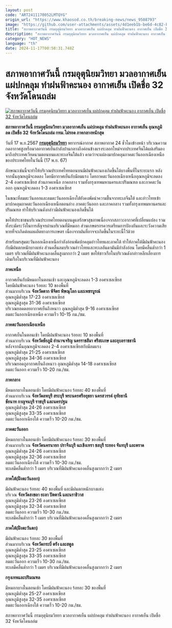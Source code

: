 ```yaml
---
layout: post
code: "ART2411170052LMTQYG"
origin_url: "https://www.khaosod.co.th/breaking-news/news_9508793"
image: "https://github.com/user-attachments/assets/4d1eeb1b-be6d-4c82-bf1f-6fe8e4f0e5d6"
title: "สภาพอากาศวันนี้ กรมอุตุนิยมวิทยา มวลอากาศเย็น แผ่ปกคลุม ทำฝนฟ้าคะนอง อากาศเย็น เปิดชื่อ 32 จังหวัดโดนถล่ม"
description: "สภาพอากาศวันนี้ กรมอุตุนิยมวิทยา มวลอากาศเย็น แผ่ปกคลุม ทำฝนฟ้าคะนอง อากาศเย็น อุณหภูมิลด เปิดชื่อ 32 จังหวัดโดนถล่ม กทม.ไม่รอด ภาคกลางหนักสุด "
category: "HOT_NEWS"
language: "th"
date: 2024-11-17T00:58:31.748Z
---
```


# สภาพอากาศวันนี้ กรมอุตุนิยมวิทยา มวลอากาศเย็น แผ่ปกคลุม ทำฝนฟ้าคะนอง อากาศเย็น เปิดชื่อ 32 จังหวัดโดนถล่ม

[![สภาพอากาศวันนี้ กรมอุตุนิยมวิทยา มวลอากาศเย็น แผ่ปกคลุม ทำฝนฟ้าคะนอง อากาศเย็น เปิดชื่อ 32 จังหวัดโดนถล่ม](https://www.khaosod.co.th/wpapp/uploads/2024/11/weather-7.jpg "สภาพอากาศวันนี้ กรมอุตุนิยมวิทยา มวลอากาศเย็น แผ่ปกคลุม ทำฝนฟ้าคะนอง อากาศเย็น เปิดชื่อ 32 จังหวัดโดนถล่ม")](https://www.khaosod.co.th/wpapp/uploads/2024/11/weather-7.jpg)

**สภาพอากาศวันนี้ กรมอุตุนิยมวิทยา มวลอากาศเย็น แผ่ปกคลุม ทำฝนฟ้าคะนอง อากาศเย็น อุณหภูมิลด เปิดชื่อ 32 จังหวัดโดนถล่ม กทม.ไม่รอด ภาคกลางหนักสุด**

วันที่ 17 พ.ย.2567 [**กรมอุตุนิยมวิทยา**](https://www.tmd.go.th/forecast/daily) พยากรณ์อากาศ สภาพอากาศ 24 ชั่วโมงข้างหน้า บริเวณความกดอากาศสูงหรือมวลอากาศเย็นกำลังปานกลางถึงค่อนข้างแรงระลอกใหม่จากประเทศจีนได้แผ่เสริมลงมาถึงประเทศเวียดนามตอนบนและทะเลจีนใต้แล้ว คาดว่าจะแผ่ลงมาปกคลุมภาคตะวันออกเฉียงเหนือของประเทศไทยในวันนี้ (17 พ.ย. 67)

ลักษณะเช่นนี้จะทำให้บริเวณประเทศไทยตอนบนมีฝนฟ้าคะนองเกิดขึ้นได้บางพื้นที่ในระยะแรก หลังจากนั้นอุณหภูมิจะลดลง โดยมีอากาศเย็นกับมีลมแรง โดยภาคตะวันออกเฉียงเหนืออุณหภูมิจะลดลง 2-4 องศาเซลเซียส ส่วนภาคเหนือ ภาคกลาง รวมทั้งกรุงเทพมหานครและปริมณฑล และภาคตะวันออก อุณหภูมิจะลดลง 1-3 องศาเซลเซียส

ในขณะที่ลมตะวันออกและลมตะวันออกเฉียงใต้ยังคงพัดนำความชื้นจากทะเลจีนใต้ และอ่าวไทยเข้ามาปกคลุมภาคตะวันออกเฉียงเหนือตอนล่าง ภาคตะวันออก และภาคกลาง รวมทั้งกรุงเทพมหานครและปริมณฑล ทำให้บริเวณดังกล่าวมีฝนฟ้าคะนองเกิดขึ้นได้

ขอให้ประชาชนบริเวณประเทศไทยตอนบนดูแลรักษาสุขภาพเนื่องจากสภาวะอากาศที่เปลี่ยนแปลง รวมทั้งระมัดระวังในการสัญจรผ่านบริเวณที่มีหมอก ส่วนเกษตรกรควรเตรียมการป้องกันและระวังความเสียหายที่จะเกิดต่อผลผลิตทางการเกษตร เนื่องจากฝนที่อาจจะเกิดขึ้นในระยะนี้ไว้ด้วย

สำหรับมรสุมตะวันออกเฉียงเหนือกำลังอ่อนพัดปกคลุมอ่าวไทยและภาคใต้ ทำให้ภาคใต้มีฝนฟ้าคะนองกับมีฝนตกหนักบางแห่ง ส่วนคลื่นลมบริเวณอ่าวไทยและทะเลอันดามันมีกำลังอ่อน โดยมีคลื่นต่ำกว่า 1 เมตร บริเวณที่มีฝนฟ้าคะนองคลื่นสูงมากกว่า 2 เมตร ขอให้ชาวเรือในบริเวณดังกล่าวหลีกเลี่ยงการเดินเรือในบริเวณที่มีฝนฟ้าคะนอง

**ภาคเหนือ**

อากาศเย็นกับมีหมอกในตอนเช้า และอุณหภูมิจะลดลง 1-3 องศาเซลเซียส  
โดยมีฝนฟ้าคะนอง ร้อยละ 10 ของพื้นที่  
ส่วนมากบริเวณ **จังหวัดตาก พิจิตร พิษณุโลก และเพชรบูรณ์**  
อุณหภูมิต่ำสุด 17-23 องศาเซลเซียส  
อุณหภูมิสูงสุด 31-36 องศาเซลเซียส  
บริเวณยอดดอยอากาศเย็นถึงหนาว อุณหภูมิต่ำสุด 9-16 องศาเซลเซียส  
ลมตะวันออกเฉียงเหนือ ความเร็ว 10-15 กม./ชม.

**ภาคตะวันออกเฉียงเหนือ**

อากาศเย็นในตอนเช้า โดยมีฝนฟ้าคะนอง ร้อยละ 10 ของพื้นที่  
ส่วนมากบริเวณ **จังหวัดชัยภูมิ อำนาจเจริญ นครราชสีมา ศรีสะเกษ และอุบลราชธานี**  
หลังจากนั้นอุณหภูมิจะลดลง 2-4 องศาเซลเซียสกับมีลมแรง  
อุณหภูมิต่ำสุด 21-25 องศาเซลเซียส  
อุณหภูมิสูงสุด 34-36 องศาเซลเซียส  
บริเวณยอดภูอากาศเย็นถึงหนาว อุณหภูมิต่ำสุด 14-18 องศาเซลเซียส  
ลมตะวันออก ความเร็ว 10-20 กม./ชม.

**ภาคกลาง**

มีหมอกบางในตอนเช้า โดยมีฝนฟ้าคะนอง ร้อยละ 40 ของพื้นที่  
ส่วนมากบริเวณ **จังหวัดลพบุรี สระบุรี พระนครศรีอยุธยา นครสวรรค์ อุทัยธานี**  
**ชัยนาท กาญจนบุรี ราชบุรี และนครปฐม**  
อุณหภูมิต่ำสุด 24-26 องศาเซลเซียส  
อุณหภูมิสูงสุด 33-35 องศาเซลเซียส  
ลมตะวันออกเฉียงใต้ ความเร็ว 10-20 กม./ชม.

**ภาคตะวันออก**

มีหมอกบางในตอนเช้า โดยมีฝนฟ้าคะนอง ร้อยละ 30 ของพื้นที่  
ส่วนมากบริเวณ **จังหวัดนครนายก ปราจีนบุรี ฉะเชิงเทรา ชลบุรี ระยอง จันทบุรี และตราด**  
อุณหภูมิต่ำสุด 24-26 องศาเซลเซียส  
อุณหภูมิสูงสุด 32-36 องศาเซลเซียส  
ลมตะวันออกเฉียงใต้ ความเร็ว 10-30 กม./ชม.  
ทะเลมีคลื่นต่ำกว่า 1 เมตร บริเวณที่มีฝนฟ้าคะนองคลื่นสูงมากกว่า 2 เมตร

**ภาคใต้(ฝั่งตะวันออก)**

มีฝนฟ้าคะนอง ร้อยละ 40 ของพื้นที่ และมีฝนตกหนักบางแห่ง  
บริเวณ **จังหวัดสงขลา ยะลา ปัตตานี และนราธิวาส**  
อุณหภูมิต่ำสุด 23-26 องศาเซลเซียส  
อุณหภูมิสูงสุด 32-34 องศาเซลเซียส  
ลมตะวันออก ความเร็ว 10-30 กม./ชม.  
ทะเลมีคลื่นต่ำกว่า 1 เมตร บริเวณที่มีฝนฟ้าคะนองคลื่นสูงมากกว่า 2 เมตร

**ภาคใต้(ฝั่งตะวันตก)**

มีฝนฟ้าคะนอง ร้อยละ 30 ของพื้นที่  
ส่วนมากบริเวณ **จังหวัดกระบี่ ตรัง และสตูล**  
อุณหภูมิต่ำสุด 23-25 องศาเซลเซียส  
อุณหภูมิสูงสุด 33-35 องศาเซลเซียส  
ลมตะวันออก ความเร็ว 10-30 กม./ชม.  
ทะเลมีคลื่นต่ำกว่า 1 เมตร บริเวณที่มีฝนฟ้าคะนองคลื่นสูงมากกว่า 2 เมตร

**กรุงเทพและปริมณฑล**

มีหมอกบางในตอนเช้า โดยมีฝนฟ้าคะนอง ร้อยละ 30 ของพื้นที่  
อุณหภูมิต่ำสุด 25-27 องศาเซลเซียส  
อุณหภูมิสูงสุด 32-35 องศาเซลเซียส  
ลมตะวันออกเฉียงใต้ ความเร็ว 10-20 กม./ชม.

สภาพอากาศวันนี้ กรมอุตุนิยมวิทยา มวลอากาศเย็น แผ่ปกคลุม ทำฝนฟ้าคะนอง อากาศเย็น เปิดชื่อ 32 จังหวัดโดนถล่ม
